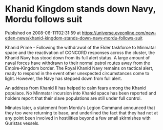 # Khanid Kingdom stands down Navy, Mordu follows suit
Published on 2008-06-11T02:31:59 at https://universe.eveonline.com/new-eden-news/khanid-kingdom-stands-down-navy-mordu-follows-suit

Khanid Prime - Following the withdrawal of the Elder taskforce to Minmatar space and the reactivation of CONCORD responses across the cluster, the Khanid Navy has stood down from its full alert status. A large amount of naval forces have withdrawn to their normal patrol routes away from the Empire-Kingdom border. The Royal Khanid Navy remains on tactical alert, ready to respond in the event other unexpected circumstances come to light. However, the Navy has stepped down from full alert. 

An address from Khanid II has helped to calm fears among the Khanid populace. No Minmatar incursion into Khanid space has been reported and holders report that their slave populations are still under full control. 

Minutes later, a statement from Mordu's Legion Command announced that they too were returning to base, and underlined the fact that they had not at any point been involved in hostilities beyond a few small skirmishes with Guristas vessels.
